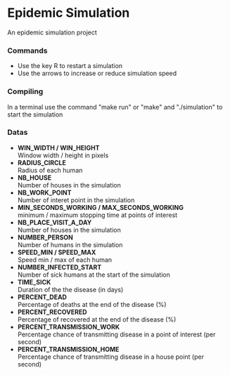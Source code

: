 # Epidemic Simulation
An epidemic simulation project 
### Commands 
- Use the key R to restart a simulation
- Use the arrows to increase or reduce simulation speed

### Compiling
In a terminal use the command "make run" or "make" and "./simulation" to start the simulation

### Datas
- **WIN_WIDTH / WIN_HEIGHT**  
Window width / height in pixels
- **RADIUS_CIRCLE**  
Radius of each human
- **NB_HOUSE**  
Number of houses in the simulation
- **NB_WORK_POINT**  
Number of interet point in the simulation
- **MIN_SECONDS_WORKING / MAX_SECONDS_WORKING**  
minimum / maximum stopping time at points of interest
- **NB_PLACE_VISIT_A_DAY**  
Number of houses in the simulation
- **NUMBER_PERSON**  
Number of humans in the simulation
- **SPEED_MIN / SPEED_MAX**  
Speed min / max of each human
- **NUMBER_INFECTED_START**  
Number of sick humans at the start of the simulation
- **TIME_SICK**  
Duration of the the disease (in days)
- **PERCENT_DEAD**  
Percentage of deaths at the end of the disease (%)
- **PERCENT_RECOVERED**  
Percentage of recovered at the end of the disease (%)
- **PERCENT_TRANSMISSION_WORK**  
Percentage chance of transmitting disease in a point of interest (per second) 
- **PERCENT_TRANSMISSION_HOME**  
Percentage chance of transmitting disease in a house point (per second) 